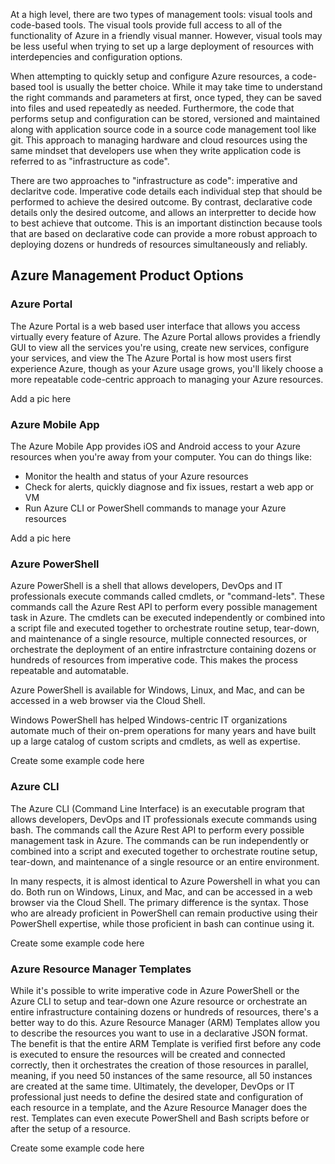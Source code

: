 At a high level, there are two types of management tools: visual tools and code-based tools.  The visual tools provide full access to all of the functionality of Azure in a friendly visual manner.  However, visual tools may be less useful when trying to set up a large deployment of resources with interdepencies and configuration options.

When attempting to quickly setup and configure Azure resources, a code-based tool is usually the better choice.  While it may take time to understand the right commands and parameters at first, once typed, they can be saved into files and used repeatedly as needed.  Furthermore, the code that performs setup and configuration can be stored, versioned and maintained along with application source code in a source code management tool like git.  This approach to managing hardware and cloud resources using the same mindset that developers use when they write application code is referred to as "infrastructure as code".

There are two approaches to "infrastructure as code": imperative and declaritve code.  Imperative code details each individual step that should be performed to achieve the desired outcome.  By contrast, declarative code details only the desired outcome, and allows an interpretter to decide how to best achieve that outcome.  This is an important distinction because tools that are based on declarative code can provide a more robust approach to deploying dozens or hundreds of resources simultaneously and reliably.

## Azure Management Product Options


### Azure Portal

The Azure Portal is a web based user interface that allows you access virtually every feature of Azure. The Azure Portal allows provides a friendly GUI to view all the services you're using, create new services, configure your services, and view the   The Azure Portal is how most users first experience Azure, though as your Azure usage grows, you'll likely choose a more repeatable code-centric approach to managing your Azure resources.

<div style="background=yellow;">Add a pic here</div>

### Azure Mobile App

The Azure Mobile App provides iOS and Android access to your Azure resources when you're away from your computer. You can do things like:

- Monitor the health and status of your Azure resources
- Check for alerts, quickly diagnose and fix issues, restart a web app or VM
- Run Azure CLI or PowerShell commands to manage your Azure resources

<div style="background=yellow;">Add a pic here</div>

### Azure PowerShell

Azure PowerShell is a shell that allows developers, DevOps and IT professionals execute commands called cmdlets, or "command-lets".  These commands call the Azure Rest API to perform every possible management task in Azure. The cmdlets can be executed independently or combined into a script file and executed together to orchestrate routine setup, tear-down, and maintenance of a single resource, multiple connected resources, or orchestrate the deployment of an entire infrastrcture containing dozens or hundreds of resources from imperative code.  This makes the process repeatable and automatable.

Azure PowerShell is available for Windows, Linux, and Mac, and can be accessed in a web browser via the Cloud Shell.

Windows PowerShell has helped Windows-centric IT organizations automate much of their on-prem operations for many years and have built up a large catalog of custom scripts and cmdlets, as well as expertise.

<div style="background=yellow;">Create some example code here</div>

### Azure CLI

The Azure CLI (Command Line Interface) is an executable program that allows developers, DevOps and IT professionals execute commands using bash.  The commands call the Azure Rest API to perform every possible management task in Azure.  The commands can be run independently or combined into a script and executed together to orchestrate routine setup, tear-down, and maintenance of a single resource or an entire environment.

In many respects, it is almost identical to Azure Powershell in what you can do.  Both run on Windows, Linux, and Mac, and can be accessed in a web browser via the Cloud Shell.  The primary difference is the syntax.  Those who are already proficient in PowerShell can remain productive using their PowerShell expertise, while those proficient in bash can continue using it.

<div style="background=yellow;">Create some example code here</div>

### Azure Resource Manager Templates

While it's possible to write imperative code in Azure PowerShell or the Azure CLI to setup and tear-down one Azure resource or orchestrate an entire infrastructure containing dozens or hundreds of resources, there's a better way to do this.  Azure Resource Manager (ARM) Templates allow you to describe the resources you want to use in a declarative JSON format.  The benefit is that the entire ARM Template is verified first before any code is executed to ensure the resources will be created and connected correctly, then it orchestrates the creation of those resources in parallel, meaning, if you need 50 instances of the same resource, all 50 instances are created at the same time.  Ultimately, the developer, DevOps or IT professional just needs to define the desired state and configuration of each resource in a template, and the Azure Resource Manager does the rest.  Templates can even execute PowerShell and Bash scripts before or after the setup of a resource.

<div style="background=yellow;">Create some example code here</div>